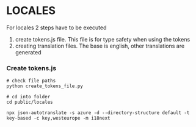 # LOCALES

For locales 2 steps have to be executed

1. create tokens.js file. This file is for type safety when using the tokens
2. creating translation files. The base is english, other translations are generated

### Create tokens.js

```
# check file paths
python create_tokens_file.py
```

```
# cd into folder
cd public/locales

npx json-autotranslate -s azure -d --directory-structure default -t key-based -c key,westeurope -m i18next
```
